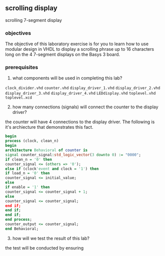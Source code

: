 ## scrolling display

scrolling 7-segment display

### objectives

The objective of this laboratory exercise is for you to learn how to use modular design in VHDL to display a scrolling phrase up to 16 characters long on the 4 7-segment displays on the Basys 3 board.

### prerequisites

1.  what components will be used in completing this lab?

`clock_divider.vhd`
`counter.vhd`
`display_driver_1.vhd`
`display_driver_2.vhd`
`display_driver_3.vhd`
`display_driver_4.vhd`
`LEDdisplay.vhd`
`toplevel.vhd`
`toplevel.xcd`

2.  how many connections (signals) will connect the counter to the display driver?

the counter will have 4 connections to the display driver.  The following is it's archiecture that demonstrates this fact.

```vhdl
begin
process (clock, clean_n)
begin
architecture Behavioral of counter is
signal counter_signal:std_logic_vector(3 downto 0) := "0000";
if clean_n = '0' then
counter_signal <= (others => '0');
else if (clock'event and clock = '1') then
if load_n = '0' then
counter_signal <= initial_value;
else
if enable = '1' then
counter_signal <= counter_signal + 1;
else
counter_signal <= counter_signal;
end if;
end if;
end if;
end process;
counter_output <= counter_signal;
end Behavioral;
```

3.  how will we test the result of this lab?

the test will be conducted by ensuring



